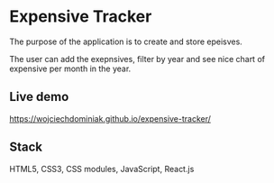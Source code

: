 # Expensive Tracker

The purpose of the application is to create and store epeisves.

The user can add the exepnsives, filter by year and see nice chart of expensive per month in the year.

## Live demo

https://wojciechdominiak.github.io/expensive-tracker/

## Stack

HTML5, CSS3, CSS modules, JavaScript, React.js
